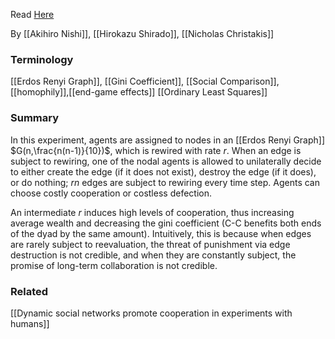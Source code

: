 Read [Here](https://sociologicalscience.com/articles-v2-26-544/)

By  [[Akihiro Nishi]], [[Hirokazu Shirado]], [[Nicholas Christakis]]

### Terminology
[[Erdos Renyi Graph]], [[Gini Coefficient]], [[Social Comparison]], [[homophily]],[[end-game effects]]
[[Ordinary Least Squares]]

### Summary

In this experiment, agents are assigned to nodes in an [[Erdos Renyi Graph]] $G(n,\frac{n(n-1)}{10})$, which is rewired with rate $r$. When an edge is subject to rewiring, one of the nodal agents is allowed to unilaterally decide to either create the edge (if it does not exist), destroy the edge (if it does), or do nothing; $rn$ edges are subject to rewiring every time step. Agents can choose costly cooperation or costless defection.

An intermediate $r$ induces high levels of cooperation, thus increasing average wealth and decreasing the gini coefficient (C-C benefits both ends of the dyad by the same amount). Intuitively, this is because when edges are rarely subject to reevaluation, the threat of punishment via edge destruction is not credible, and when they are constantly subject, the promise of long-term collaboration is not credible.

### Related
[[Dynamic social networks promote cooperation in experiments with humans]]